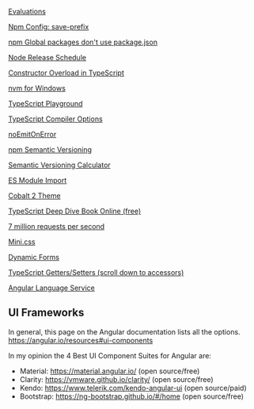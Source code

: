 [Evaluations](http://my.accelebrate.com/evaluations/)

[Npm Config: save-prefix](https://docs.npmjs.com/misc/config#save-prefix)

[npm Global packages don't use package.json](https://github.com/npm/npm/issues/2949)

[Node Release Schedule](https://github.com/nodejs/Release#release-schedule)

[Constructor Overload in TypeScript](https://stackoverflow.com/questions/12702548/constructor-overload-in-typescript)

[nvm for Windows](https://github.com/coreybutler/nvm-windows)

[TypeScript Playground](https://www.typescriptlang.org/play/index.html)

[TypeScript Compiler Options](https://www.typescriptlang.org/docs/handbook/compiler-options.html)

[noEmitOnError](https://github.com/Microsoft/TypeScript/issues/828)

[npm Semantic Versioning](https://bytearcher.com/articles/semver-explained-why-theres-a-caret-in-my-package-json/)

[Semantic Versioning Calculator](https://semver.npmjs.com/)

[ES Module Import](https://developer.mozilla.org/en-US/docs/Web/JavaScript/Reference/Statements/import)

[Cobalt 2 Theme](https://marketplace.visualstudio.com/items?itemName=wesbos.theme-cobalt2) 

[TypeScript Deep Dive Book Online (free)](https://basarat.gitbooks.io/typescript/content/docs/getting-started.html)

[7 million requests per second](https://www.ageofascent.com/2019/02/04/asp-net-core-saturating-10gbe-at-7-million-requests-per-second/)

[Mini.css](https://minicss.org/)

[Dynamic Forms](https://angular.io/guide/dynamic-form)

[TypeScript Getters/Setters (scroll down to accessors)](https://www.typescriptlang.org/docs/handbook/classes.html)

[Angular Language Service](https://github.com/angular/vscode-ng-language-service/issues/311)


## UI Frameworks
In general, this page on the Angular documentation lists all the options.
https://angular.io/resources#ui-components

In my opinion the 4 Best UI Component Suites for Angular are:
- Material: https://material.angular.io/ (open source/free)
- Clarity: https://vmware.github.io/clarity/ (open source/free)
- Kendo: https://www.telerik.com/kendo-angular-ui (open source/paid)
- Bootstrap: https://ng-bootstrap.github.io/#/home (open source/free)